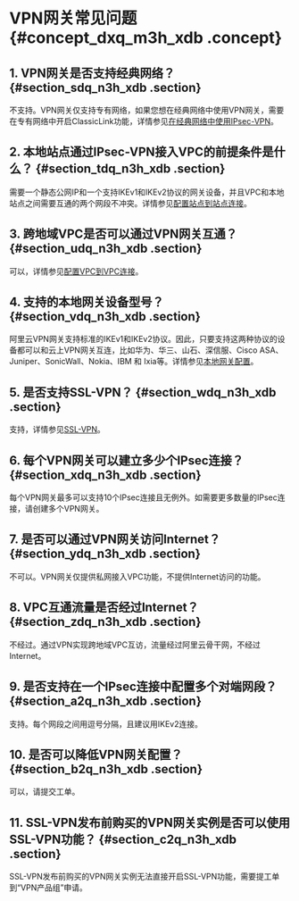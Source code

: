# VPN网关常见问题 {#concept_dxq_m3h_xdb .concept}

## 1. VPN网关是否支持经典网络？ {#section_sdq_n3h_xdb .section}

不支持。VPN网关仅支持专有网络，如果您想在经典网络中使用VPN网关，需要在专有网络中开启ClassicLink功能，详情参见[在经典网络中使用IPsec-VPN](../../../../intl.zh-CN/最佳实践/在经典网络中使用IPsec-VPN.md#)。

## 2. 本地站点通过IPsec-VPN接入VPC的前提条件是什么？ {#section_tdq_n3h_xdb .section}

需要一个静态公网IP和一个支持IKEv1和IKEv2协议的网关设备，并且VPC和本地站点之间需要互通的两个网段不冲突。详情参见[配置站点到站点连接](../../../../intl.zh-CN/IPsec-VPN入门/配置站点到站点连接.md#)。

## 3. 跨地域VPC是否可以通过VPN网关互通？ {#section_udq_n3h_xdb .section}

可以，详情参见[配置VPC到VPC连接](../../../../intl.zh-CN/IPsec-VPN入门/配置VPC到VPC连接.md#)。

## 4. 支持的本地网关设备型号？ {#section_vdq_n3h_xdb .section}

阿里云VPN网关支持标准的IKEv1和IKEv2协议。因此，只要支持这两种协议的设备都可以和云上VPN网关互连，比如华为、华三、山石、深信服、Cisco ASA、Juniper、SonicWall、Nokia、IBM 和 Ixia等。详情参见[本地网关配置](../../../../intl.zh-CN/最佳实践/本地网关配置.md#)。

## 5. 是否支持SSL-VPN？ {#section_wdq_n3h_xdb .section}

支持，详情参见[SSL-VPN](https://help.aliyun.com/document_detail/65282.html)。

## 6. 每个VPN网关可以建立多少个IPsec连接？ {#section_xdq_n3h_xdb .section}

每个VPN网关最多可以支持10个IPsec连接且无例外。如需要更多数量的IPsec连接，请创建多个VPN网关。

## 7. 是否可以通过VPN网关访问Internet？ {#section_ydq_n3h_xdb .section}

不可以。VPN网关仅提供私网接入VPC功能，不提供Internet访问的功能。

## 8. VPC互通流量是否经过Internet？ {#section_zdq_n3h_xdb .section}

不经过。通过VPN实现跨地域VPC互访，流量经过阿里云骨干网，不经过Internet。

## 9. 是否支持在一个IPsec连接中配置多个对端网段？ {#section_a2q_n3h_xdb .section}

支持。每个网段之间用逗号分隔，且建议用IKEv2连接。

## 10. 是否可以降低VPN网关配置？ {#section_b2q_n3h_xdb .section}

可以，请提交工单。

## 11. SSL-VPN发布前购买的VPN网关实例是否可以使用SSL-VPN功能？ {#section_c2q_n3h_xdb .section}

SSL-VPN发布前购买的VPN网关实例无法直接开启SSL-VPN功能，需要提工单到“VPN产品组”申请。

